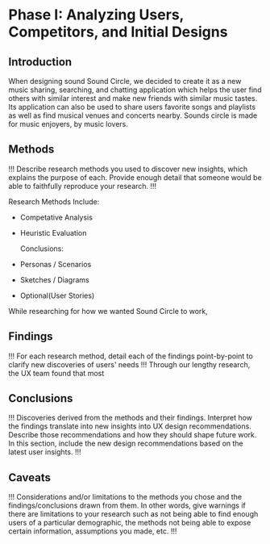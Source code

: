 # Phase I: Analyzing Users, Competitors, and Initial Designs

## Introduction

When designing sound Sound Circle, we decided to create it as a new music sharing, searching, and chatting application which helps the user find others with similar interest and make new friends with similar music tastes. Its application can also be used to share users favorite songs and playlists as well as find musical venues and concerts nearby. Sounds circle is made for music enjoyers, by music lovers.

## Methods
!!! Describe research methods you used to discover new insights, which explains the purpose of each. Provide enough detail that someone would be able to faithfully reproduce your research. !!!

Research Methods Include:
- Competative Analysis
- Heuristic Evaluation

  Conclusions:
- Personas / Scenarios
- Sketches / Diagrams
- Optional(User Stories)

While researching for how we wanted Sound Circle to work,

## Findings

!!! For each research method, detail each of the findings point-by-point to clarify new discoveries of users' needs !!!
Through our lengthy research, the UX team found that most

## Conclusions

!!! Discoveries derived from the methods and their findings. Interpret how the findings translate into new insights into UX design recommendations. Describe those recommendations and how they should shape future work. In this section, include the new design recommendations based on the latest user insights. !!!

## Caveats

!!! Considerations and/or limitations to the methods you chose and the findings/conclusions drawn from them. In other words, give warnings if there are limitations to your research such as not being able to find enough users of a particular demographic, the methods not being able to expose certain information, assumptions you made, etc. !!!
